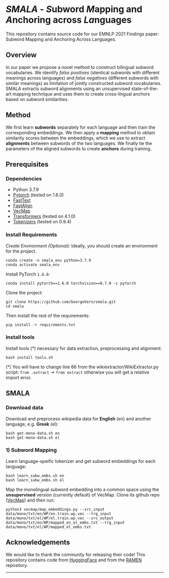 # *SMALA* - *S*ubword *M*apping and *A*nchoring across *La*nguages
This repository contains source code for our EMNLP 2021 Findings paper: Subword Mapping and Anchoring Across Languages.

## Overview
In our paper we propose a novel method to construct bilingual subword vocabularies. We identify _false positives_ (identical subwords with different meanings across languages) and _false negatives_ (different subwords with similar meanings) as limitation of jointly constructed subword vocabularies. SMALA extracts subword alignments using an unsupervised state-of-the-art mapping technique and uses them to create cross-lingual anchors based on subword similarities.

## Method
We first learn **subwords** separately for each language and then train the corresponding embeddings. We then apply a **mapping** method to obtain similarity scores between the embeddings, which we use to extract **alignments** between subwords of the two languages. We finally tie the parameters of the aligned subwords to create **anchors** during training. 

<!-- SMALA  outperforms current methods for joint construction of multilingual subword vocabulariesin cases where there is no cross-lingual signal, such as zero-shot transfer to an unseen language (XNLI) only by sharing subword embeddings. When cross-lingual supervision is available, SMALA is a viable alternative to create shared bilingual vocabularies. -->

## Prerequisites
### Dependencies
* Python 3.7.9
* [Pytorch](https://pytorch.org/) (tested on 1.6.0)
* [FastText](https://github.com/facebookresearch/fastText)
* [FastAlign](https://github.com/clab/fast_align)
* [VecMap](https://github.com/artetxem/vecmap)
* [Transformers](https://huggingface.co/transformers/) (tested on 4.1.0)
* [Tokenizers](https://github.com/huggingface/tokenizers) (tested on 0.9.4)


### Install Requirements
*Create Environment (Optional):* Ideally, you should create an environment for the project.

    conda create -n smala_env python=3.7.9
    conda activate smala_env
Install PyTorch `1.6.0`:

    conda install pytorch==1.6.0 torchvision==0.7.0 -c pytorch
    
Clone the project:

```
git clone https://github.com/GeorgeVern/smala.git
cd smala
```

Then install the rest of the requirements:

    pip install -r requirements.txt

### Install tools
Install tools (*) necessary for data extraction, preprocessing and alignment:
    
    bash install tools.sh

(*) You will have to change line 66 from the wikiextractor/WikiExtractor.py script: `from .extract` -> `from extract` otherwise you will get a relative import error.

## SMALA
### Download data
Download and preprocess wikipedia data for **English** (en) and another language, e.g. **Greek** (el):
    
    bash get-mono-data.sh en
    bash get-mono-data.sh el
    
### 1) Subword Mapping
Learn language-speific tokenizer and get subword embeddings for each language:
    
    bash learn_subw_embs.sh en
    bash learn_subw_embs.sh el

Map the monolingual subword embedding into a common space using the **unsupervised** version (currently default) of  VecMap. Clone its github repo ([VecMap](https://github.com/artetxem/vecmap)) and then run:

```
python3 vecmap/map_embeddings.py --src_input data/mono/txt/en/WP/en.train.wp.vec --trg_input data/mono/txt/el/WP/el.train.wp.vec --src_output data/mono/txt/en/WP/mapped_en_el_embs.txt --trg_input data/mono/txt/el/WP/mapped_el_embs.txt
```

## Acknowledgements

We would like to thank the community for releasing their code! This repository contains code from [HuggingFace](https://github.com/huggingface/transformers) and from the [RAMEN](https://github.com/alexa/ramen) repository.

---
